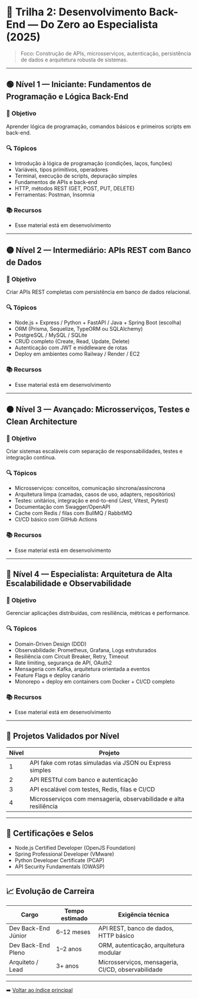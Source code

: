 # 🧩 Trilha 2: Desenvolvimento Back-End — Do Zero ao Especialista (2025)

> Foco: Construção de APIs, microsserviços, autenticação, persistência de dados e arquitetura robusta de sistemas.

---

## 🟢 Nível 1 — Iniciante: Fundamentos de Programação e Lógica Back-End

### 🎯 Objetivo

Aprender lógica de programação, comandos básicos e primeiros scripts em back-end.

### 🔍 Tópicos

- Introdução à lógica de programação (condições, laços, funções)
- Variáveis, tipos primitivos, operadores
- Terminal, execução de scripts, depuração simples
- Fundamentos de APIs e back-end
- HTTP, métodos REST (GET, POST, PUT, DELETE)
- Ferramentas: Postman, Insomnia

### 📚 Recursos

- Esse material está em desenvolvimento
<!-- - Curso: “Lógica de Programação” — Curso em Vídeo / Alura
- Projeto: API simulada com dados mockados e rotas básicas
  -->

---

## 🟡 Nível 2 — Intermediário: APIs REST com Banco de Dados

### 🎯 Objetivo

Criar APIs REST completas com persistência em banco de dados relacional.

### 🔍 Tópicos

- Node.js + Express / Python + FastAPI / Java + Spring Boot (escolha)
- ORM (Prisma, Sequelize, TypeORM ou SQLAlchemy)
- PostgreSQL / MySQL / SQLite
- CRUD completo (Create, Read, Update, Delete)
- Autenticação com JWT e middleware de rotas
- Deploy em ambientes como Railway / Render / EC2

### 📚 Recursos

- Esse material está em desenvolvimento
<!--
- Curso: “API Node + PostgreSQL” — Rocketseat / Alura
- Projeto: API de cadastro com autenticação + banco relacional -->

---

## 🟠 Nível 3 — Avançado: Microsserviços, Testes e Clean Architecture

### 🎯 Objetivo

Criar sistemas escaláveis com separação de responsabilidades, testes e integração contínua.

### 🔍 Tópicos

- Microsserviços: conceitos, comunicação síncrona/assíncrona
- Arquitetura limpa (camadas, casos de uso, adapters, repositórios)
- Testes: unitários, integração e end-to-end (Jest, Vitest, Pytest)
- Documentação com Swagger/OpenAPI
- Cache com Redis / filas com BullMQ / RabbitMQ
- CI/CD básico com GitHub Actions

### 📚 Recursos

- Esse material está em desenvolvimento
<!--
- Curso: “Ignite Node.js” — Rocketseat
- Livro: “Arquitetura Limpa” — Robert C. Martin
- Projeto: API modular com testes e Redis cache -->

---

## 🔴 Nível 4 — Especialista: Arquitetura de Alta Escalabilidade e Observabilidade

### 🎯 Objetivo

Gerenciar aplicações distribuídas, com resiliência, métricas e performance.

### 🔍 Tópicos

- Domain-Driven Design (DDD)
- Observabilidade: Prometheus, Grafana, Logs estruturados
- Resiliência com Circuit Breaker, Retry, Timeout
- Rate limiting, segurança de API, OAuth2
- Mensageria com Kafka, arquitetura orientada a eventos
- Feature Flags e deploy canário
- Monorepo + deploy em containers com Docker + CI/CD completo

### 📚 Recursos

- Esse material está em desenvolvimento
<!--
- Curso: “Node.js Microservices” — FullCycle
- Projeto: Plataforma de e-commerce com serviços isolados e mensageria -->

---

## 🧪 Projetos Validados por Nível

| Nível | Projeto                                                           |
| ----- | ----------------------------------------------------------------- |
| 1     | API fake com rotas simuladas via JSON ou Express simples          |
| 2     | API RESTful com banco e autenticação                              |
| 3     | API escalável com testes, Redis, filas e CI/CD                    |
| 4     | Microsserviços com mensageria, observabilidade e alta resiliência |

---

## 🧠 Certificações e Selos

- Node.js Certified Developer (OpenJS Foundation)
- Spring Professional Developer (VMware)
- Python Developer Certificate (PCAP)
- API Security Fundamentals (OWASP)

---

## 📈 Evolução de Carreira

| Cargo               | Tempo estimado | Exigência técnica                                  |
| ------------------- | -------------- | -------------------------------------------------- |
| Dev Back-End Júnior | 6–12 meses     | API REST, banco de dados, HTTP básico              |
| Dev Back-End Pleno  | 1–2 anos       | ORM, autenticação, arquitetura modular             |
| Arquiteto / Lead    | 3+ anos        | Microsserviços, mensageria, CI/CD, observabilidade |

---

➡️ [Voltar ao índice principal](../../README.md)
